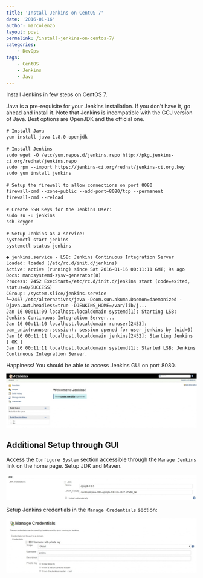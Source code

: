 ```yaml
---
title: 'Install Jenkins on CentOS 7'
date: '2016-01-16'
author: marcolenzo
layout: post
permalink: /install-jenkins-on-centos-7/
categories:
    - DevOps
tags:
    - CentOS
    - Jenkins
    - Java
---
```


Install Jenkins in few steps on CentOS 7.

Java is a pre-requisite for your Jenkins installation. If you don’t have it, go ahead and install it. Note that Jenkins is incompatible with the GCJ version of Java. Best options are OpenJDK and the official one.

```shell
# Install Java
yum install java-1.8.0-openjdk

# Install Jenkins
sudo wget -O /etc/yum.repos.d/jenkins.repo http://pkg.jenkins-ci.org/redhat/jenkins.repo
sudo rpm --import https://jenkins-ci.org/redhat/jenkins-ci.org.key
sudo yum install jenkins

# Setup the firewall to allow connections on port 8080
firewall-cmd --zone=public --add-port=8080/tcp --permanent
firewall-cmd --reload

# Create SSH Keys for the Jenkins User:
sudo su -u jenkins
ssh-keygen

# Setup Jenkins as a service:
systemctl start jenkins
systemctl status jenkins
```
```
● jenkins.service - LSB: Jenkins Continuous Integration Server
Loaded: loaded (/etc/rc.d/init.d/jenkins)
Active: active (running) since Sat 2016-01-16 00:11:11 GMT; 9s ago
Docs: man:systemd-sysv-generator(8)
Process: 2452 ExecStart=/etc/rc.d/init.d/jenkins start (code=exited, status=0/SUCCESS)
CGroup: /system.slice/jenkins.service
└─2467 /etc/alternatives/java -Dcom.sun.akuma.Daemon=daemonized -Djava.awt.headless=true -DJENKINS_HOME=/var/lib/j...
Jan 16 00:11:09 localhost.localdomain systemd[1]: Starting LSB: Jenkins Continuous Integration Server...
Jan 16 00:11:10 localhost.localdomain runuser[2453]: pam_unix(runuser:session): session opened for user jenkins by (uid=0)
Jan 16 00:11:11 localhost.localdomain jenkins[2452]: Starting Jenkins [ OK ]
Jan 16 00:11:11 localhost.localdomain systemd[1]: Started LSB: Jenkins Continuous Integration Server.
```

Happiness! You should be able to access Jenkins GUI on port 8080.

![Jenkins Welcome Page](/assets/img/2016/01/jenkins-welcome.jpg)

## Additional Setup through GUI

Access the `Configure System` section accessible through the `Manage Jenkins` link on the home page. Setup JDK and Maven.

![Jenkins JDK Configuration](/assets/img/2016/01/jenkins-jdk.jpg)

Setup Jenkins credentials in the `Manage Credentials` section:

![Jenkins Credentials Configuration](/assets/img/2016/01/jenkins-credentials.jpg)